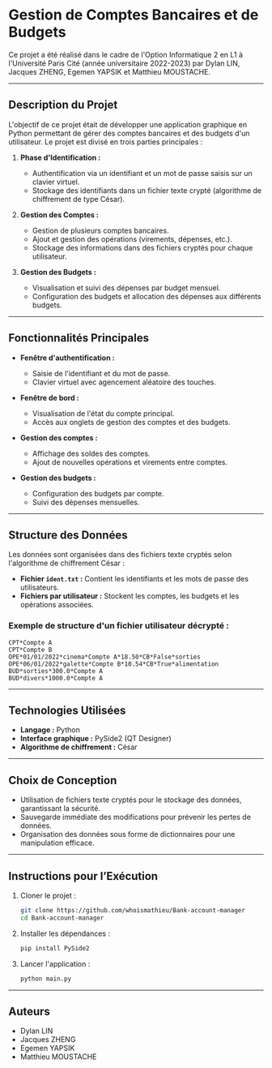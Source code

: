 # Gestion de Comptes Bancaires et de Budgets

Ce projet a été réalisé dans le cadre de l'Option Informatique 2 en L1 à l'Université Paris Cité (année universitaire 2022-2023) par Dylan LIN, Jacques ZHENG, Egemen YAPSIK et Matthieu MOUSTACHE.

---

## Description du Projet

L'objectif de ce projet était de développer une application graphique en Python permettant de gérer des comptes bancaires et des budgets d'un utilisateur. Le projet est divisé en trois parties principales :

1. **Phase d'Identification :**
   - Authentification via un identifiant et un mot de passe saisis sur un clavier virtuel.
   - Stockage des identifiants dans un fichier texte crypté (algorithme de chiffrement de type César).

2. **Gestion des Comptes :**
   - Gestion de plusieurs comptes bancaires.
   - Ajout et gestion des opérations (virements, dépenses, etc.).
   - Stockage des informations dans des fichiers cryptés pour chaque utilisateur.

3. **Gestion des Budgets :**
   - Visualisation et suivi des dépenses par budget mensuel.
   - Configuration des budgets et allocation des dépenses aux différents budgets.

---

## Fonctionnalités Principales

- **Fenêtre d'authentification :**
  - Saisie de l'identifiant et du mot de passe.
  - Clavier virtuel avec agencement aléatoire des touches.

- **Fenêtre de bord :**
  - Visualisation de l'état du compte principal.
  - Accès aux onglets de gestion des comptes et des budgets.

- **Gestion des comptes :**
  - Affichage des soldes des comptes.
  - Ajout de nouvelles opérations et virements entre comptes.

- **Gestion des budgets :**
  - Configuration des budgets par compte.
  - Suivi des dépenses mensuelles.

---

## Structure des Données

Les données sont organisées dans des fichiers texte cryptés selon l'algorithme de chiffrement César :

- **Fichier `ident.txt` :** Contient les identifiants et les mots de passe des utilisateurs.
- **Fichiers par utilisateur :** Stockent les comptes, les budgets et les opérations associées.

### Exemple de structure d'un fichier utilisateur décrypté :
```
CPT*Compte A
CPT*Compte B
OPE*01/01/2022*cinema*Compte A*18.50*CB*False*sorties
OPE*06/01/2022*galette*Compte B*10.54*CB*True*alimentation
BUD*sorties*300.0*Compte A
BUD*divers*1000.0*Compte A
```

---

## Technologies Utilisées

- **Langage :** Python
- **Interface graphique :** PySide2 (QT Designer)
- **Algorithme de chiffrement :** César

---

## Choix de Conception

- Utilisation de fichiers texte cryptés pour le stockage des données, garantissant la sécurité.
- Sauvegarde immédiate des modifications pour prévenir les pertes de données.
- Organisation des données sous forme de dictionnaires pour une manipulation efficace.

---

## Instructions pour l’Exécution

1. Cloner le projet :
   ```bash
   git clone https://github.com/whoismathieu/Bank-account-manager
   cd Bank-account-manager
   ```

2. Installer les dépendances :
   ```bash
   pip install PySide2
   ```

3. Lancer l'application :
   ```bash
   python main.py
   ```

---

## Auteurs

- Dylan LIN
- Jacques ZHENG
- Egemen YAPSIK
- Matthieu MOUSTACHE

